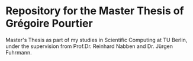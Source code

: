 # Repository for the Master Thesis of Grégoire Pourtier
Master's Thesis as part of my studies in Scientific Computing at TU Berlin, under the supervision from Prof.Dr. Reinhard Nabben and Dr. Jürgen Fuhrmann.
